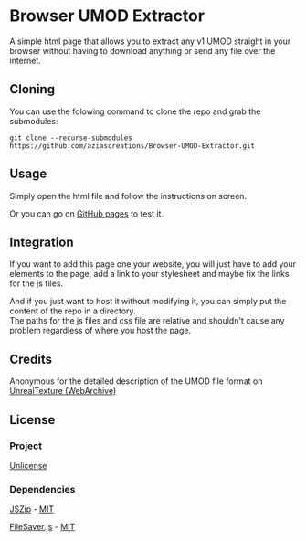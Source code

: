 # Browser UMOD Extractor

A simple html page that allows you to extract any v1 UMOD straight in your browser without having to download anything or send any file over the internet.

## Cloning

You can use the folowing command to clone the repo and grab the submodules:

```git clone --recurse-submodules https://github.com/aziascreations/Browser-UMOD-Extractor.git```

## Usage

Simply open the html file and follow the instructions on screen.

Or you can go on [GitHub pages](https://aziascreations.github.io/Browser-UMOD-Extractor/) to test it.

## Integration

If you want to add this page one your website, you will just have to add your elements to the page, add a link to your stylesheet and maybe fix the links for the js files.

And if you just want to host it without modifying it, you can simply put the content of the repo in a directory.<br>
The paths for the js files and css file are relative and shouldn't cause any problem regardless of where you host the page.

## Credits

Anonymous for the detailed description of the UMOD file format on [UnrealTexture (WebArchive)](https://web.archive.org/web/20181105143210/http://www.unrealtexture.com/Unreal/Downloads/3DEditing/UnrealEd/Tutorials/unrealwiki-offline/umod-file-format.html)

## License

### Project

[Unlicense](LICENSE)

### Dependencies

[JSZip](https://github.com/Stuk/jszip) - [MIT](https://github.com/Stuk/jszip/blob/master/LICENSE.markdown)

[FileSaver.js](https://github.com/eligrey/FileSaver.js/) - [MIT](https://github.com/eligrey/FileSaver.js/blob/master/LICENSE.md)

